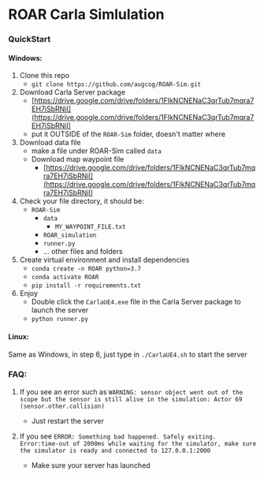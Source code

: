 # ROAR Carla Simlulation

### QuickStart


#### Windows:
1. Clone this repo
    - `git clone https://github.com/augcog/ROAR-Sim.git`
2. Download Carla Server package
    - [https://drive.google.com/drive/folders/1FlkNCNENaC3qrTub7mqra7EH7iSbRNiI](https://drive.google.com/drive/folders/1FlkNCNENaC3qrTub7mqra7EH7iSbRNiI)
    - put it OUTSIDE of the `ROAR-Sim` folder, doesn't matter where
3. Download data file 
    - make a file under ROAR-Sim called `data`
    - Download map waypoint file 
        - [https://drive.google.com/drive/folders/1FlkNCNENaC3qrTub7mqra7EH7iSbRNiI](https://drive.google.com/drive/folders/1FlkNCNENaC3qrTub7mqra7EH7iSbRNiI)
4. Check your file directory, it should be:
    - `ROAR-Sim`
        - `data`
            - `MY_WAYPOINT_FILE.txt`
        - `ROAR_simulation`
        - `runner.py`
        - ... other files and folders
5. Create virtual environment and install dependencies
    - `conda create -n ROAR python=3.7`
    - `conda activate ROAR`
    - `pip install -r requirements.txt`
6. Enjoy
    - Double click the `CarlaUE4.exe` file in the Carla Server package to launch the server
    - `python runner.py`
        
#### Linux:
Same as Windows, in step 6, just type in `./CarlaUE4.sh` to start the server
    
    
    
### FAQ:
1. If you see an error such as 
`
WARNING: sensor object went out of the scope but the sensor is still alive in the simulation: Actor 69 (sensor.other.collision) ` 

    - Just restart the server


2. If you see `ERROR: Something bad happened. Safely exiting. Error:time-out of 2000ms while waiting for the simulator, make sure the simulator is ready and connected to 127.0.0.1:2000`
    - Make sure your server has launched